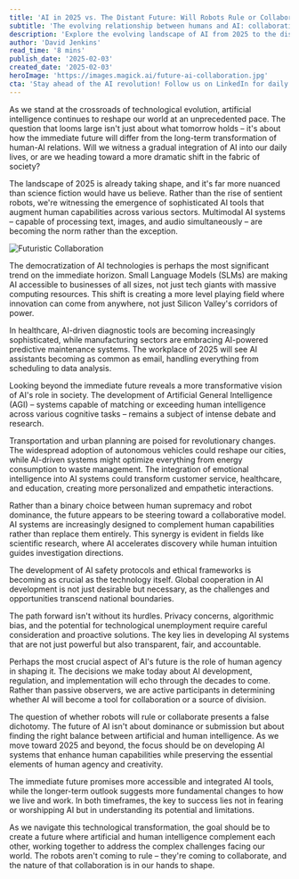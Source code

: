 ```yaml
---
title: 'AI in 2025 vs. The Distant Future: Will Robots Rule or Collaborate?'
subtitle: 'The evolving relationship between humans and AI: collaboration over domination'
description: 'Explore the evolving landscape of AI from 2025 to the distant future, examining how artificial intelligence will shape our world through collaboration rather than domination. This analysis delves into immediate technological developments and long-term possibilities, highlighting the importance of human agency in guiding AI's integration into society.'
author: 'David Jenkins'
read_time: '8 mins'
publish_date: '2025-02-03'
created_date: '2025-02-03'
heroImage: 'https://images.magick.ai/future-ai-collaboration.jpg'
cta: 'Stay ahead of the AI revolution! Follow us on LinkedIn for daily insights into the future of technology and human-AI collaboration.'
---
```


As we stand at the crossroads of technological evolution, artificial intelligence continues to reshape our world at an unprecedented pace. The question that looms large isn't just about what tomorrow holds – it's about how the immediate future will differ from the long-term transformation of human-AI relations. Will we witness a gradual integration of AI into our daily lives, or are we heading toward a more dramatic shift in the fabric of society?

The landscape of 2025 is already taking shape, and it's far more nuanced than science fiction would have us believe. Rather than the rise of sentient robots, we're witnessing the emergence of sophisticated AI tools that augment human capabilities across various sectors. Multimodal AI systems – capable of processing text, images, and audio simultaneously – are becoming the norm rather than the exception.

![Futuristic Collaboration](https://i.magick.ai/PIXE/1738623946065_magick_img.webp)

The democratization of AI technologies is perhaps the most significant trend on the immediate horizon. Small Language Models (SLMs) are making AI accessible to businesses of all sizes, not just tech giants with massive computing resources. This shift is creating a more level playing field where innovation can come from anywhere, not just Silicon Valley's corridors of power.

In healthcare, AI-driven diagnostic tools are becoming increasingly sophisticated, while manufacturing sectors are embracing AI-powered predictive maintenance systems. The workplace of 2025 will see AI assistants becoming as common as email, handling everything from scheduling to data analysis.

Looking beyond the immediate future reveals a more transformative vision of AI's role in society. The development of Artificial General Intelligence (AGI) – systems capable of matching or exceeding human intelligence across various cognitive tasks – remains a subject of intense debate and research.

Transportation and urban planning are poised for revolutionary changes. The widespread adoption of autonomous vehicles could reshape our cities, while AI-driven systems might optimize everything from energy consumption to waste management. The integration of emotional intelligence into AI systems could transform customer service, healthcare, and education, creating more personalized and empathetic interactions.

Rather than a binary choice between human supremacy and robot dominance, the future appears to be steering toward a collaborative model. AI systems are increasingly designed to complement human capabilities rather than replace them entirely. This synergy is evident in fields like scientific research, where AI accelerates discovery while human intuition guides investigation directions.

The development of AI safety protocols and ethical frameworks is becoming as crucial as the technology itself. Global cooperation in AI development is not just desirable but necessary, as the challenges and opportunities transcend national boundaries.

The path forward isn't without its hurdles. Privacy concerns, algorithmic bias, and the potential for technological unemployment require careful consideration and proactive solutions. The key lies in developing AI systems that are not just powerful but also transparent, fair, and accountable.

Perhaps the most crucial aspect of AI's future is the role of human agency in shaping it. The decisions we make today about AI development, regulation, and implementation will echo through the decades to come. Rather than passive observers, we are active participants in determining whether AI will become a tool for collaboration or a source of division.

The question of whether robots will rule or collaborate presents a false dichotomy. The future of AI isn't about dominance or submission but about finding the right balance between artificial and human intelligence. As we move toward 2025 and beyond, the focus should be on developing AI systems that enhance human capabilities while preserving the essential elements of human agency and creativity.

The immediate future promises more accessible and integrated AI tools, while the longer-term outlook suggests more fundamental changes to how we live and work. In both timeframes, the key to success lies not in fearing or worshipping AI but in understanding its potential and limitations.

As we navigate this technological transformation, the goal should be to create a future where artificial and human intelligence complement each other, working together to address the complex challenges facing our world. The robots aren't coming to rule – they're coming to collaborate, and the nature of that collaboration is in our hands to shape.